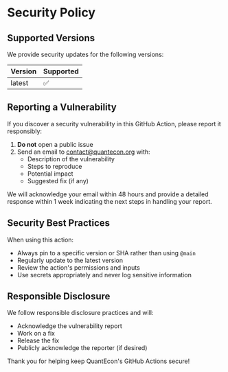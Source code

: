 # Security Policy

## Supported Versions

We provide security updates for the following versions:

| Version | Supported          |
| ------- | ------------------ |
| latest  | :white_check_mark: |

## Reporting a Vulnerability

If you discover a security vulnerability in this GitHub Action, please report it responsibly:

1. **Do not** open a public issue
2. Send an email to contact@quantecon.org with:
   - Description of the vulnerability
   - Steps to reproduce
   - Potential impact
   - Suggested fix (if any)

We will acknowledge your email within 48 hours and provide a detailed response within 1 week indicating the next steps in handling your report.

## Security Best Practices

When using this action:

- Always pin to a specific version or SHA rather than using `@main`
- Regularly update to the latest version
- Review the action's permissions and inputs
- Use secrets appropriately and never log sensitive information

## Responsible Disclosure

We follow responsible disclosure practices and will:

- Acknowledge the vulnerability report
- Work on a fix
- Release the fix
- Publicly acknowledge the reporter (if desired)

Thank you for helping keep QuantEcon's GitHub Actions secure!
